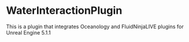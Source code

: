 # WaterInteractionPlugin
This is a plugin that integrates Oceanology and FluidNinjaLIVE plugins for Unreal Engine 5.1.1
